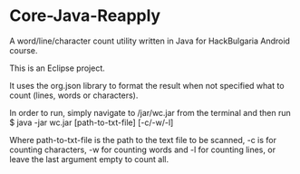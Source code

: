 Core-Java-Reapply
=================

A word/line/character count utility written in Java for HackBulgaria Android course.

This is an Eclipse project.  

It uses the org.json library to format the result when not specified what to count (lines, words or characters).

In order to run, simply navigate to /jar/wc.jar from the terminal and then run
$ java -jar wc.jar [path-to-txt-file] [-c/-w/-l]

Where path-to-txt-file is the path to the text file to be scanned, -c is for counting characters, -w for counting words and -l for counting lines, or leave the last argument empty to count all.